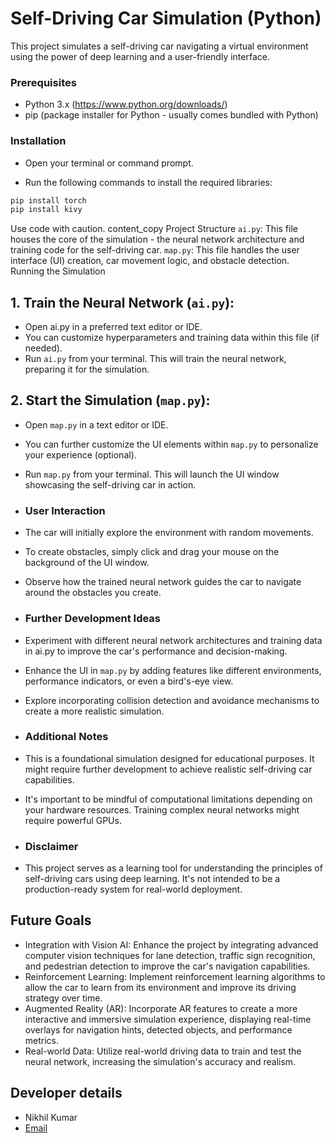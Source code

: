 # Self-Driving Car Simulation (Python)
This project simulates a self-driving car navigating a virtual environment using the power of deep learning and a user-friendly interface.

### Prerequisites
- Python 3.x (https://www.python.org/downloads/)
- pip (package installer for Python - usually comes bundled with Python)

### Installation
- Open your terminal or command prompt.

- Run the following commands to install the required libraries:

```Bash
pip install torch
pip install kivy
```
Use code with caution.
content_copy
Project Structure
```ai.py```: This file houses the core of the simulation - the neural network architecture and training code for the self-driving car.
```map.py```: This file handles the user interface (UI) creation, car movement logic, and obstacle detection.
Running the Simulation
## 1. Train the Neural Network (```ai.py```):

- Open ai.py in a preferred text editor or IDE.
- You can customize hyperparameters and training data within this file (if needed).
- Run ```ai.py``` from your terminal. This will train the neural network, preparing it for the simulation.
## 2. Start the Simulation (```map.py```):

- Open ```map.py``` in a text editor or IDE.
- You can further customize the UI elements within ```map.py``` to personalize your experience (optional).
- Run ```map.py``` from your terminal. This will launch the UI window showcasing the self-driving car in action.

- ### User Interaction
- The car will initially explore the environment with random movements.
- To create obstacles, simply click and drag your mouse on the background of the UI window.
- Observe how the trained neural network guides the car to navigate around the obstacles you create.

- ### Further Development Ideas
- Experiment with different neural network architectures and training data in ai.py to improve the car's performance and decision-making.
- Enhance the UI in ```map.py``` by adding features like different environments, performance indicators, or even a bird's-eye view.
- Explore incorporating collision detection and avoidance mechanisms to create a more realistic simulation.

- ### Additional Notes
- This is a foundational simulation designed for educational purposes. It might require further development to achieve realistic self-driving car capabilities.
- It's important to be mindful of computational limitations depending on your hardware resources. Training complex neural networks might require powerful GPUs.

- ### Disclaimer
- This project serves as a learning tool for understanding the principles of self-driving cars using deep learning. It's not intended to be a production-ready system for real-world deployment.

## Future Goals
- Integration with Vision AI: Enhance the project by integrating advanced computer vision techniques for lane detection, traffic sign recognition, and pedestrian detection to improve the car's navigation capabilities.
- Reinforcement Learning: Implement reinforcement learning algorithms to allow the car to learn from its environment and improve its driving strategy over time.
- Augmented Reality (AR): Incorporate AR features to create a more interactive and immersive simulation experience, displaying real-time overlays for navigation hints, detected objects, and performance metrics.
- Real-world Data: Utilize real-world driving data to train and test the neural network, increasing the simulation's accuracy and realism.


## Developer details
- Nikhil Kumar
- [Email](thenikhilkumar1@gmail.com)